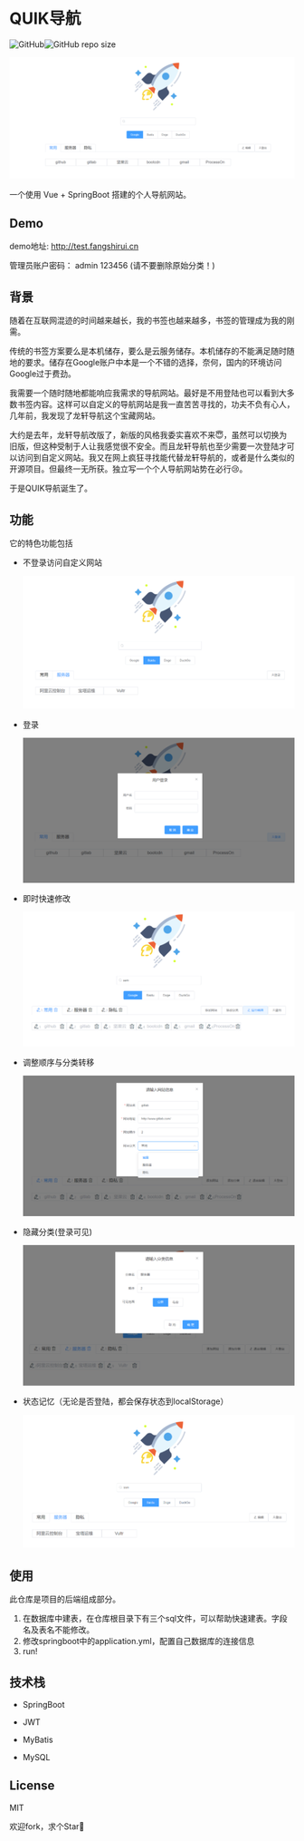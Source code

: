 # QUIK导航

![GitHub](https://img.shields.io/github/license/fangshirui/quik-nav-back-end)![GitHub repo size](https://img.shields.io/github/repo-size/fangshirui/quik-nav-back-end)

![image-20200904202434156](image/image-20200904202434156.png)



一个使用 Vue + SpringBoot 搭建的个人导航网站。



## Demo

demo地址:
http://test.fangshirui.cn

管理员账户密码： admin 123456 (请不要删除原始分类！)



## 背景

随着在互联网混迹的时间越来越长，我的书签也越来越多，书签的管理成为我的刚需。

传统的书签方案要么是本机储存，要么是云服务储存。本机储存的不能满足随时随地的要求。储存在Google账户中本是一个不错的选择，奈何，国内的环境访问Google过于费劲。

我需要一个随时随地都能响应我需求的导航网站。最好是不用登陆也可以看到大多数书签内容。这样可以自定义的导航网站是我一直苦苦寻找的，功夫不负有心人，几年前，我发现了龙轩导航这个宝藏网站。

大约是去年，龙轩导航改版了，新版的风格我委实喜欢不来:innocent:，虽然可以切换为旧版，但这种受制于人让我感觉很不安全。而且龙轩导航也至少需要一次登陆才可以访问到自定义网站。我又在网上疯狂寻找能代替龙轩导航的，或者是什么类似的开源项目。但最终一无所获。独立写一个个人导航网站势在必行:cry:。

于是QUIK导航诞生了。



##  功能

它的特色功能包括

* 不登录访问自定义网站

    ![image-20200904210912304](image/image-20200904210912304.png)

* 登录

    ![image-20200904204512615](image/image-20200904204512615.png)

* 即时快速修改

    ![image-20200904204624855](image/image-20200904204624855.png)

* 调整顺序与分类转移

    ![image-20200904204746329](image/image-20200904204746329.png)

* 隐藏分类(登录可见)

    ![image-20200904204822258](image/image-20200904204822258.png)

* 状态记忆（无论是否登陆，都会保存状态到localStorage）

    ![image-20200904204854895](image/image-20200904204854895.png)





## 使用

此仓库是项目的后端组成部分。



1. 在数据库中建表，在仓库根目录下有三个sql文件，可以帮助快速建表。字段名及表名不能修改。
2. 修改springboot中的application.yml，配置自己数据库的连接信息
3. run!





## 技术栈

* SpringBoot

* JWT

* MyBatis

* MySQL

    

## License

MIT



欢迎fork，求个Star🤗

